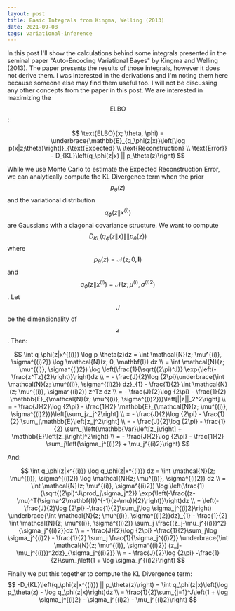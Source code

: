 ```yaml
---
layout: post
title: Basic Integrals from Kingma, Welling (2013)
date: 2021-09-08
tags: variational-inference
---
```

In this post I'll show the calculations behind some integrals presented in the seminal paper "Auto-Encoding Variational Bayes" by Kingma and Welling (2013). The paper presents the results of those integrals, however it does not derive them. I was interested in the derivations and I'm noting them here because someone else may find them useful too. I will not be discussing any other concepts from the paper in this post. We are interested in maximizing the $$\text{ELBO}$$:

$$
\text{ELBO}(x; \theta, \phi) = \underbrace{\mathbb{E}_{q_\phi(z|x)}\left[\log p(x|z;\theta)\right]}_{\text{Expected} \\ \text{Reconstruction} \\ \text{Error}} - D_{KL}\left(q_\phi(z|x) || p_\theta(z)\right)
$$

While we use Monte Carlo to estimate the Expected Reconstruction Error, we can analytically compute the KL Divergence term when the prior $$p_\theta(z)$$ and the variational distribution $$q_\phi(z\|x^{(i)})$$ are Gaussians with a diagonal covariance structure. We want to compute $$D_{KL}\left(q_\phi(z\|x) \|\| p_\theta(z)\right)$$ where $$p_\theta(z) = \mathcal{N}(z; 0, \mathbf{I})$$ and $$q_\phi(z\|x^{(i)}) = \mathcal{N}(z; \mu^{(i)}, \sigma^{(i)2})$$. Let $$J$$ be the dimensionality of $$z$$. Then:

$$
\int q_\phi(z|x^{(i)}) \log p_\theta(z)dz = \int \mathcal{N}(z; \mu^{(i)}, \sigma^{(i)2}) \log \mathcal{N}(z; 0, \mathbf{I}) dz \\
= \int \mathcal{N}(z; \mu^{(i)}, \sigma^{(i)2}) \log \left(\frac{1}{\sqrt{(2\pi)^J}} \exp{\left(-\frac{z^Tz}{2}\right)}\right)dz \\
= - \frac{J}{2}\log {2\pi}\underbrace{\int \mathcal{N}(z; \mu^{(i)}, \sigma^{(i)2}) dz}_{1} - \frac{1}{2} \int \mathcal{N}(z; \mu^{(i)}, \sigma^{(i)2}) z^Tz dz \\
= - \frac{J}{2}\log {2\pi} - \frac{1}{2} \mathbb{E}_{\mathcal{N}(z; \mu^{(i)}, \sigma^{(i)2})}\left[||z||_2^2\right] \\
= - \frac{J}{2}\log {2\pi} - \frac{1}{2} \mathbb{E}_{\mathcal{N}(z; \mu^{(i)}, \sigma^{(i)2})}\left[\sum_jz_j^2\right] \\
= - \frac{J}{2}\log {2\pi} - \frac{1}{2} \sum_j\mathbb{E}\left[z_j^2\right] \\
= - \frac{J}{2}\log {2\pi} - \frac{1}{2} \sum_j\left(\mathbb{Var}\left[z_j\right] + \mathbb{E}\left[z_j\right]^2\right) \\
= - \frac{J}{2}\log {2\pi} - \frac{1}{2} \sum_j\left(\sigma_j^{(i)2} + \mu_j^{(i)2}\right)
$$

And:

$$
\int q_\phi(z|x^{(i)}) \log q_\phi(z|x^{(i)}) dz = \int \mathcal{N}(z; \mu^{(i)}, \sigma^{(i)2}) \log \mathcal{N}(z; \mu^{(i)}, \sigma^{(i)2}) dz \\
= \int \mathcal{N}(z; \mu^{(i)}, \sigma^{(i)2}) \log \left(\frac{1}{\sqrt{(2\pi)^J\prod_j\sigma_j^2}} \exp{\left(-\frac{(z-\mu)^T(\sigma^2\mathbf{I})^{-1}(z-\mu)}{2}\right)}\right)dz \\
= \left(- \frac{J}{2}\log {2\pi} -\frac{1}{2}\sum_j\log \sigma_j^{(i)2}\right) \underbrace{\int \mathcal{N}(z; \mu^{(i)}, \sigma^{(i)2})dz}_{1} - \frac{1}{2} \int \mathcal{N}(z; \mu^{(i)}, \sigma^{(i)2}) \sum_j \frac{(z_j-\mu_j^{(i)})^2}{\sigma_j^{(i)2}}dz \\
= - \frac{J}{2}\log {2\pi} -\frac{1}{2}\sum_j\log \sigma_j^{(i)2} - \frac{1}{2} \sum_j \frac{1}{\sigma_j^{(i)2}} \underbrace{\int \mathcal{N}(z; \mu^{(i)}, \sigma^{(i)2})  (z_j-\mu_j^{(i)})^2dz}_{\sigma_j^{(i)2}} \\
= - \frac{J}{2}\log {2\pi} -\frac{1}{2}\sum_j\left(1 + \log \sigma_j^{(i)2}\right)
$$

Finally we put this together to compute the KL Divergence term:
$$
-D_{KL}\left(q_\phi(z|x^{(i)}) || p_\theta(z)\right) = \int q_\phi(z|x)\left(\log p_\theta(z) - \log q_\phi(z|x)\right)dz \\
= \frac{1}{2}\sum_{j=1}^J\left(1 + \log \sigma_j^{(i)2} - \sigma_j^{(i)2} - \mu_j^{(i)2}\right)
$$

